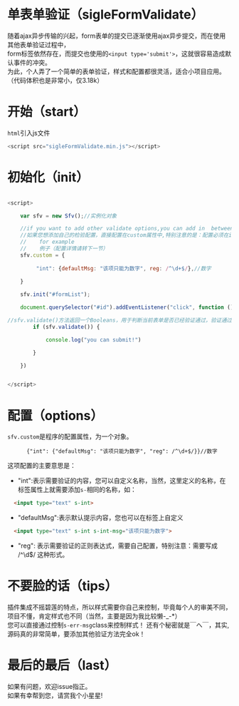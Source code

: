 # 单表单验证（sigleFormValidate）
随着ajax异步传输的兴起，form表单的提交已逐渐使用ajax异步提交，而在使用其他表单验证过程中，<br>
form标签依然存在，而提交也使用的`<input type='submit'>`，这就很容易造成默认事件的冲突。<br>
为此，个人弄了一个简单的表单验证，样式和配置都很灵活，适合小项目应用。（代码体积也是非常小，仅3.18k）

# 开始（start）
`html`引入js文件
````javascript
<script src="sigleFormValidate.min.js"></script>
````
# 初始化（init）
````javascript

<script>

    var sfv = new Sfv();//实例化对象

    //if you want to add other validate options,you can add in  between instance and init function!
    //如果您想添加自己的检验配置，直接配置在custom属性中,特别注意的是：配置必须在init初始化方法之前！
    //    for example
    //    例子（配置详情请转下一节）
    sfv.custom = {
        
         "int": {defaultMsg: "该项只能为数字", reg: /^\d+$/},//数字
        
    }

    sfv.init("#formList");

    document.querySelector("#id").addEventListener("click", function () {

//sfv.validate()方法返回一个Booleans，用于判断当前表单是否已经验证通过，验证通过后直接使用ajax传输数据。
        if (sfv.validate()) {

            console.log("you can submit!")

        }

    })


</script>

````

# 配置（options）
`sfv.custom`是程序的配置属性，为一个对象。<br>
````object
      {"int": {"defaultMsg": "该项只能为数字", "reg": /^\d+$/}}//数字
````
这项配置的主要意思是：<br>
* "int":表示需要验证的内容，您可以自定义名称，当然，这里定义的名称，在标签属性上就需要添加`s-`相同的名称，如：
````html
  <input type="text" s-int>
````
* "defaultMsg":表示默认提示内容，您也可以在标签上自定义
````html
  <input type="text" s-int s-int-msg="该项只能为数字">
````
* "reg": 表示需要验证的正则表达式，需要自己配置，特别注意：需要写成 /^\d$/ 这种形式。

# 不要脸的话（tips）
插件集成不摇碧莲的特点，所以样式需要你自己来控制，毕竟每个人的审美不同，项目不懂，肯定样式也不同（当然，主要是因为我比较懒-_-*）
<br>
您可以直接通过控制`s-err-msg`class来控制样式！
还有个秘密就是￣へ￣，其实,源码真的非常简单，要添加其他验证方法完全ok！


# 最后的最后（last）
如果有问题，欢迎issue指正。<br>
如果有幸帮到您，请赏我个小星星!
